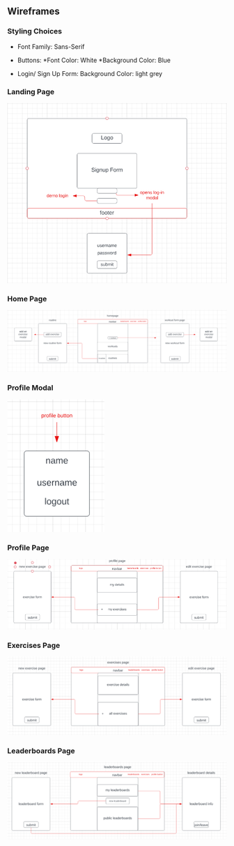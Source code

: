 ## Wireframes

### Styling Choices

* Font Family: Sans-Serif

* Buttons:
    *Font Color: White
    *Background Color: Blue

* Login/ Sign Up Form:
    Background Color: light grey

### Landing Page
![Landing Page](landing.png)

### Home Page
![Home Page](homepage.png)

### Profile Modal
![Profile Modal](profile-modal.png)

### Profile Page
![Profile Page](profile.png)

### Exercises Page
![Exercises Page](exercises.png)

### Leaderboards Page
![Leaderboards Page](leaderboards.png)
